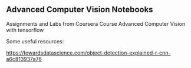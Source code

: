 ## Advanced Computer Vision Notebooks

Assignments and Labs from Coursera Course Advanced Computer Vision with tensorflow

Some useful resources:

https://towardsdatascience.com/object-detection-explained-r-cnn-a6c813937a76
